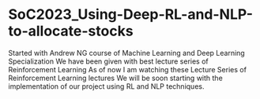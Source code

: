 # SoC2023_Using-Deep-RL-and-NLP-to-allocate-stocks
Started with Andrew NG course of Machine Learning and Deep Learning Specialization
We have been given with best lecture series of Reinforcement Learning
As of now I am watching these Lecture Series of Reinforcement Learning lectures
We will be soon starting with the implementation of our project using RL and NLP techniques.

